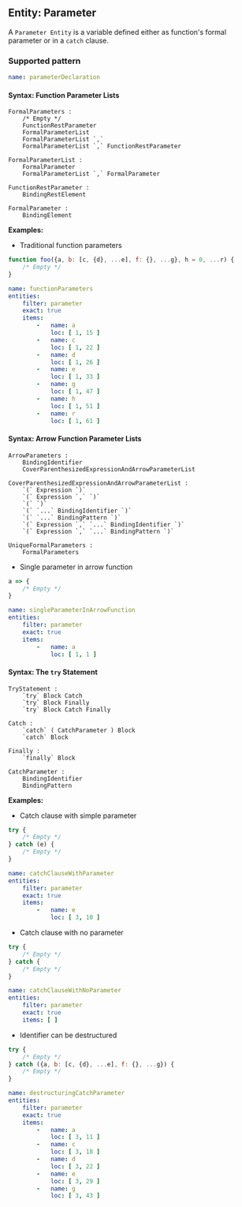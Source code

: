 ## Entity: Parameter

A `Parameter Entity` is a variable defined either as function's
formal parameter or in a `catch` clause.

### Supported pattern

```yaml
name: parameterDeclaration
```

#### Syntax: Function Parameter Lists

```text
FormalParameters :
    /* Empty */
    FunctionRestParameter
    FormalParameterList
    FormalParameterList `,`
    FormalParameterList `,` FunctionRestParameter

FormalParameterList :
    FormalParameter
    FormalParameterList `,` FormalParameter

FunctionRestParameter :
    BindingRestElement

FormalParameter :
    BindingElement
```

**Examples:**

* Traditional function parameters

```js
function foo({a, b: [c, {d}, ...e], f: {}, ...g}, h = 0, ...r) {
    /* Empty */
}
```

```yaml
name: functionParameters
entities:
    filter: parameter
    exact: true
    items:
        -   name: a
            loc: [ 1, 15 ]
        -   name: c
            loc: [ 1, 22 ]
        -   name: d
            loc: [ 1, 26 ]
        -   name: e
            loc: [ 1, 33 ]
        -   name: g
            loc: [ 1, 47 ]
        -   name: h
            loc: [ 1, 51 ]
        -   name: r
            loc: [ 1, 61 ]
```

#### Syntax: Arrow Function Parameter Lists

```text
ArrowParameters :
    BindingIdentifier
    CoverParenthesizedExpressionAndArrowParameterList

CoverParenthesizedExpressionAndArrowParameterList :
    `(` Expression `)`
    `(` Expression `,` `)`
    `(` `)`
    `(` `...` BindingIdentifier `)`
    `(` `...` BindingPattern `)`
    `(` Expression `,` `...` BindingIdentifier `)`
    `(` Expression `,` `...` BindingPattern `)`

UniqueFormalParameters :
    FormalParameters
```

* Single parameter in arrow function

```js
a => {
    /* Empty */
}
```

```yaml
name: singleParameterInArrowFunction
entities:
    filter: parameter
    exact: true
    items:
        -   name: a
            loc: [ 1, 1 ]
```

#### Syntax: The `try` Statement

```text
TryStatement :
    `try` Block Catch
    `try` Block Finally
    `try` Block Catch Finally

Catch :
    `catch` ( CatchParameter ) Block
    `catch` Block

Finally :
    `finally` Block

CatchParameter :
    BindingIdentifier
    BindingPattern
```

**Examples:**

* Catch clause with simple parameter

```js
try {
    /* Empty */
} catch (e) {
    /* Empty */
}
```

```yaml
name: catchClauseWithParameter
entities:
    filter: parameter
    exact: true
    items:
        -   name: e
            loc: [ 3, 10 ]
```

* Catch clause with no parameter

```js
try {
    /* Empty */
} catch {
    /* Empty */
}
```

```yaml
name: catchClauseWithNoParameter
entities:
    filter: parameter
    exact: true
    items: [ ]
```

* Identifier can be destructured

```js
try {
    /* Empty */
} catch ({a, b: [c, {d}, ...e], f: {}, ...g}) {
    /* Empty */
}
```

```yaml
name: destructuringCatchParameter
entities:
    filter: parameter
    exact: true
    items:
        -   name: a
            loc: [ 3, 11 ]
        -   name: c
            loc: [ 3, 18 ]
        -   name: d
            loc: [ 3, 22 ]
        -   name: e
            loc: [ 3, 29 ]
        -   name: g
            loc: [ 3, 43 ]
```
